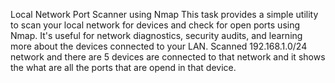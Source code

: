 Local Network Port Scanner using Nmap
This task provides a simple utility to scan your local network for devices and check for open ports using Nmap. It's useful for network diagnostics, security audits, and learning more about the devices connected to your LAN.
Scanned 192.168.1.0/24 network and there are 5 devices are connected to that network and it shows the what are all the ports that are opend in that device.
